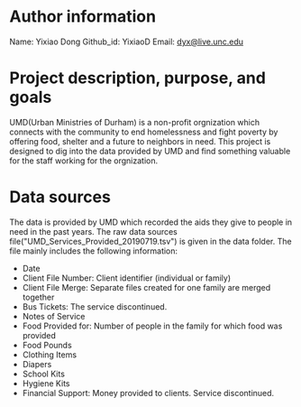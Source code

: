 # Author information
Name: Yixiao Dong
Github_id: YixiaoD
Email: dyx@live.unc.edu

# Project description, purpose, and goals
UMD(Urban Ministries of Durham) is a non-profit orgnization which connects with the community to end homelessness and fight poverty by offering food, shelter and a future to neighbors in need. This project is designed to dig into the data provided by UMD and find something valuable for the staff working for the orgnization.

# Data sources 
The data is provided by UMD which recorded the aids they give to people in need in the past years. The raw data sources file("UMD_Services_Provided_20190719.tsv") is given in the data folder. The file mainly includes the following information:
  * Date
  * Client File Number: Client identifier (individual or family)
  * Client File Merge: Separate files created for one family are merged together
  * Bus Tickets: The service discontinued.
  * Notes of Service
  * Food Provided for: Number of people in the family for which food was provided
  * Food Pounds
  * Clothing Items
  * Diapers
  * School Kits
  * Hygiene Kits
  * Financial Support: Money provided to clients. Service discontinued.

